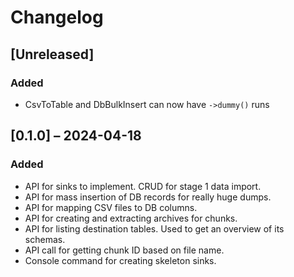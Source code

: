 # Changelog

## [Unreleased]

### Added
- CsvToTable and DbBulkInsert can now have `->dummy()` runs

## [0.1.0] – 2024-04-18
### Added
- API for sinks to implement. CRUD for stage 1 data import.
- API for mass insertion of DB records for really huge dumps.
- API for mapping CSV files to DB columns.
- API for creating and extracting archives for chunks.
- API for listing destination tables. Used to get an overview of its
  schemas.
- API call for getting chunk ID based on file name.
- Console command for creating skeleton sinks.
